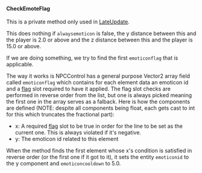 #### CheckEmoteFlag
This is a private method only used in [LateUpdate](../LateUpdate.md).

This does nothing if `alwaysemoticon` is false, the y distance between this and the player is 2.0 or above and the z distance between this and the player is 15.0 or above.

If we are doing something, we try to find the first `emoticonflag` that is applicable.

The way it works is NPCControl has a general purpose Vector2 array field called `emoticonflag` which contains for each element data an emoticon id and a [flag](../../../Flags%20arrays/flags.md) slot required to have it applied. The flag slot checks are performed in reverse order from the list, but one is always picked meaning the first one in the array serves as a falback. Here is how the components are defined (NOTE: despite all components being float, each gets cast to int for this which truncates the fractional part):

- x: A required [flag](../../../Flags%20arrays/flags.md) slot to be true in order for the line to be set as the current one. This is always violated if it's negative.
- y: The emoticon id related to this element

When the method finds the first element whose x's condition is satisfied in reverse order (or the first one if it got to it), it sets the entity `emoticonid` to the y component and `emoticoncooldown` to 5.0.